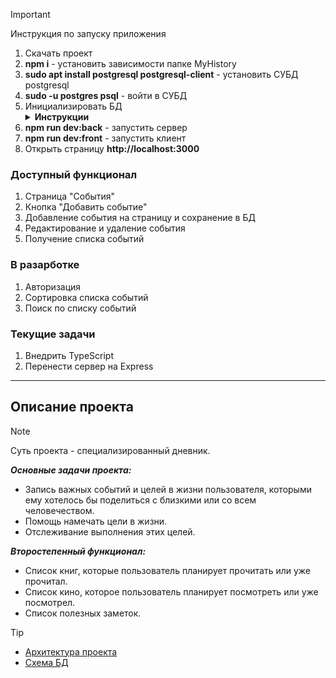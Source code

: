 > [!IMPORTANT]
> Инструкция по запуску приложения
> 1. Скачать проект
> 2. **npm i** - установить зависимости папке MyHistory
> 3. **sudo apt install postgresql postgresql-client** - установить СУБД postgresql
> 4. **sudo -u postgres psql** - войти в СУБД 
> 5. Инициализировать БД 
     <details>
        <summary>**Инструкции**</summary>
        **// Изменить пароль**  
        ALTER USER postgres WITH PASSWORD 'root';  
        <br>
        ** // Создать БД**  
        CREATE DATABASE my_history;  
         <br>
        **// Подключится к БД**   
        \c my_history;    
           <br>
        **// Создание таблиц **  
        CREATE TABLE users (  
        id SERIAL PRIMARY KEY,  
        login VARCHAR(32) UNIQUE NOT NULL);  
        <br>
        CREATE TABLE events (  
        id BIGSERIAL PRIMARY KEY,  
        title VARCHAR(64) NOT NULL,  
        date DATE NOT NULL,  
        description TEXT,  
        user_id INTEGER REFERENCES users (id) ON DELETE CASCADE);    
        <br>
        CREATE TABLE tags (  
        name VARCHAR(64) PRIMARY KEY);  
        <br>
        CREATE TABLE events_tags (  
        event_id BIGINT REFERENCES events(id) ON DELETE CASCADE,  
        tag_name VARCHAR REFERENCES tags(name),  
        PRIMARY KEY (event_id, tag_name));  
        <br>
        CREATE TABLE photos (  
        id BIGSERIAL PRIMARY KEY,  
        path VARCHAR(256) UNIQUE NOT NULL,  
        width SMALLINT NOT NULL,  
        height SMALLINT NOT NULL,  
        event_id BIGINT REFERENCES events(id) ON DELETE CASCADE);  
    </details>
> 6. **npm run dev:back** - запустить сервер 
> 7. **npm run dev:front** - запустить клиент 
> 8. Открыть страницу **http://localhost:3000**

### Доступный функционал

1. Страница "События"
2. Кнопка "Добавить событие"
3. Добавление события на страницу и сохранение в БД
4. Редактирование и удаление события
5. Получение списка событий

### В разарботке

1. Авторизация
2. Сортировка списка событий
3. Поиск по списку событий

### Текущие задачи

1. Внедрить TypeScript
2. Перенести сервер на Express

***

## Описание проекта

> [!NOTE]
> Суть проекта - специализированный дневник.

***Основные задачи проекта:***
  - Запись важных событий и целей в жизни пользователя, которыми ему хотелось бы поделиться с близкими или со всем человечеством.
  - Помощь намечать цели в жизни.
  - Отслеживание выполнения этих целей.

***Второстепенный функционал:***
  - Список книг, которые пользователь планирует прочитать или уже прочитал.
  - Список кино, которое пользователь планирует посмотреть или уже посмотрел.
  - Список полезных заметок.

> [!TIP]
> - [Архитектура проекта](https://miro.com/app/board/uXjVLZMfJK0=/?share_link_id=808692328607)
> - [Схема БД](https://app.diagrams.net/#HEugeneKovalskyi%2FMyHistory%2Fmain%2Fserver%2Fdb%2Fdb.drawio#%7B%22pageId%22%3A%229f46799a-70d6-7492-0946-bef42562c5a5%22%7D)
